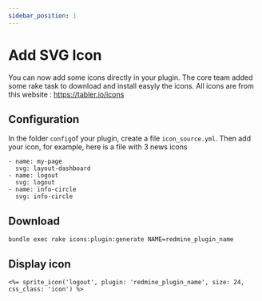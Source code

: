 ```yaml
---
sidebar_position: 1
---
```


# Add SVG Icon

You can now add some icons directly in your plugin. The core team added some rake task to download and install easyly the icons.
All icons are from this website : https://tabler.io/icons

## Configuration

In the folder `config`of your plugin, create a file `icon_source.yml`.
Then add your icon, for example, here is a file with 3 news icons

```
- name: my-page
  svg: layout-dashboard
- name: logout
  svg: logout
- name: info-circle
  svg: info-circle
```

## Download

```
bundle exec rake icons:plugin:generate NAME=redmine_plugin_name
```

## Display icon

```
<%= sprite_icon('logout', plugin: 'redmine_plugin_name', size: 24, css_class: 'icon') %>
```